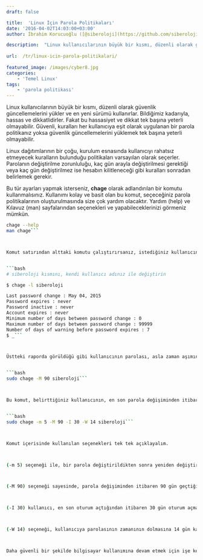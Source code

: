 ```yaml
---
draft: false

title:  'Linux İçin Parola Politikaları'
date: '2016-04-02T14:03:00+03:00'
author: İbrahim Korucuoğlu ([@siberoloji](https://github.com/siberoloji))

description:  "Linux kullanıcılarının büyük bir kısmı, düzenli olarak güvenlik güncellemelerini yükler ve en yeni sürümü kullanırlar. Bildiğimiz kadarıyla, hassas ve dikkatlidirler. Fakat bu hassasiyet ve dikkat tek başına yeterli olmayabilir. Güvenli, kuralları her kullanıcıya eşit olarak uygulanan bir parola\_politikanız yoksa güvenlik güncellemelerini yüklemek tek başına yeterli olmayabilir." 
 
url:  /tr/linux-icin-parola-politikalari/
 
featured_image: /images/cyber8.jpg
categories:
    - 'Temel Linux'
tags:
    - 'parola politikası'
---
```



Linux kullanıcılarının büyük bir kısmı, düzenli olarak güvenlik güncellemelerini yükler ve en yeni sürümü kullanırlar. Bildiğimiz kadarıyla, hassas ve dikkatlidirler. Fakat bu hassasiyet ve dikkat tek başına yeterli olmayabilir. Güvenli, kuralları her kullanıcıya eşit olarak uygulanan bir parola politikanız yoksa güvenlik güncellemelerini yüklemek tek başına yeterli olmayabilir.



Linux dağıtımlarının bir çoğu, kurulum esnasında kullanıcıyı rahatsız etmeyecek kuralların bulunduğu politikaları varsayılan olarak seçerler. Parolanın değiştirilme zorunluluğu, kaç gün arayla değiştirilmesi gerektiği veya kaç gün değiştirilmez ise hesabın kilitleneceği gibi kuralları sonradan belirlemek gerekir.  



Bu tür ayarları yapmak isterseniz, **chage** olarak adlandırılan bir komutu kullanmalısınız. Kullanımı kolay ve basit olan bu komut, seçeceğiniz parola politikalarının oluşturulmasında size çok yardım olacaktır. Yardım (help) ve Kılavuz (man) sayfalarından seçenekleri ve yapabileceklerinizi görmeniz mümkün.


```bash
chage --help
man chage```



Komut satırından alttaki komutu çalıştırırsanız, istediğiniz kullanıcının parola kurallarını görebilirsiniz.


```bash
# siberoloji kısmını, kendi kullanıcı adınız ile değiştirin

$ chage -l siberoloji

Last password change : May 04, 2015
Password expires : never
Password inactive : never
Account expires : never
Minimum number of days between password change : 0
Maximum number of days between password change : 99999
Number of days of warning before password expires : 7
$ _```



Üstteki raporda görüldüğü gibi kullanıcının parolası, asla zaman aşımına uğramayacak, pasif hale gelmeyecek, hesap pasif hale gelmeyecek ve parolanın değişiminin üzerinden 99999 gün geçmeden yeni parola belirleme zorunluluğu ortaya çıkmayacaktır.


```bash
sudo chage -M 90 siberoloji```



Bu komut, belirttiğiniz kullanıcının, en son parola değişiminden itibaren 90 gün sonra parolasını değiştirmek zorunda olduğunu kural olarak belirlemenizi sağlar.


```bash
sudo chage -m 5 -M 90 -I 30 -W 14 siberoloji```



Komut içerisinde kullanılan seçenekleri tek tek açıklayalım.



(-m 5) seçeneği ile, bir parola değiştirildikten sonra yeniden değiştirilmesi için, en az 5 günün geçmesi gerektiği belirlenmiştir.



(-M 90) seçeneği sayesinde, parola değişiminden itibaren 90 gün geçtiğinde, kullanıcı mecburen parolasını değiştirmek zorunda bırakılmıştır.



(-I 30) kullanıcı, en son oturum açtığından itibaren 30 gün oturum açmamış ise, hesabın pasif hale geçirilmesi kural olarak belirlenmiştir. Tatile çıkıyorsanız veya uzun süre bilgisayarınızdan uzak kalacaksanız dikkatli kullanmanızı öneriyoruz. 



(-W 14) seçeneği, kullanıcıya parolasının zamanının dolmasına 14 gün kaldığından itibaren uyarı ile ikaz edilmesini sağlayacaktır.



Daha güvenli bir şekilde bilgisayar kullanımına devam etmek için işe kendinizden başlayın ve kendi kullanıcı parola politikalarınızı biraz sıkılaştırmayı deneyin. Bir süre garip gelse de, inanın insan kullandığı sistemi daha güvenli hissediyor.
